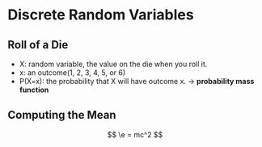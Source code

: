 # Discrete Random Variables

## Roll of a Die
- X: random variable, the value on the die when you roll it.
- x: an outcome(1, 2, 3, 4, 5, or 6)
- P(X=x): the probability that X will have outcome x. -> **probability mass function**

## Computing the Mean
$$ \e = mc^2 $$
